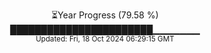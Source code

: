 <p align="center">
⏳Year Progress (79.58 %) <br>
███████████████████████▁▁▁▁▁▁▁ <br>
<sub>Updated: Fri, 18 Oct 2024 06:29:15 GMT</sub>
</p>

